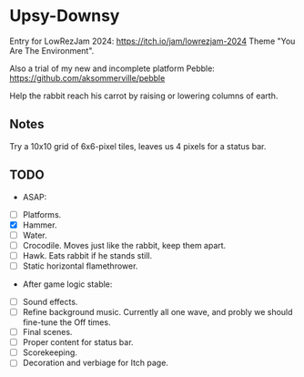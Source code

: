 # Upsy-Downsy

Entry for LowRezJam 2024: https://itch.io/jam/lowrezjam-2024
Theme "You Are The Environment".

Also a trial of my new and incomplete platform Pebble: https://github.com/aksommerville/pebble

Help the rabbit reach his carrot by raising or lowering columns of earth.

## Notes

Try a 10x10 grid of 6x6-pixel tiles, leaves us 4 pixels for a status bar.

## TODO

- ASAP:
- [ ] Platforms.
- [x] Hammer.
- [ ] Water.
- [ ] Crocodile. Moves just like the rabbit, keep them apart.
- [ ] Hawk. Eats rabbit if he stands still.
- [ ] Static horizontal flamethrower.
- After game logic stable:
- [ ] Sound effects.
- [ ] Refine background music. Currently all one wave, and probly we should fine-tune the Off times.
- [ ] Final scenes.
- [ ] Proper content for status bar.
- [ ] Scorekeeping.
- [ ] Decoration and verbiage for Itch page.
